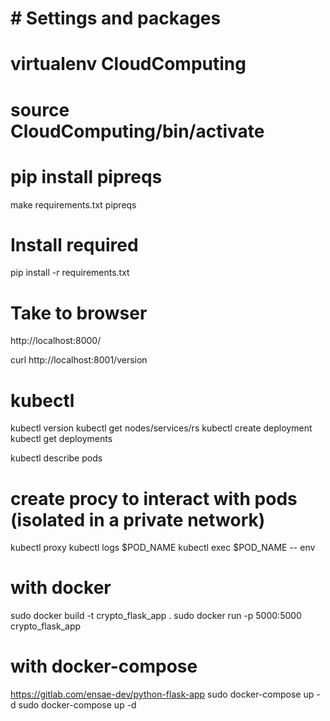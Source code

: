 
# # Settings and packages
# virtualenv CloudComputing
# source CloudComputing/bin/activate

# pip install pipreqs
make requirements.txt
pipreqs
# Install required
pip install -r requirements.txt

# Take to browser
http://localhost:8000/ 

curl http://localhost:8001/version

# kubectl
kubectl version
kubectl get nodes/services/rs
kubectl create deployment
kubectl get deployments

kubectl describe pods
# create procy to interact with pods (isolated in a private network)
kubectl proxy
kubectl logs $POD_NAME
kubectl exec $POD_NAME -- env

# with docker
sudo docker build -t crypto_flask_app .
sudo docker run -p 5000:5000 crypto_flask_app

# with docker-compose
https://gitlab.com/ensae-dev/python-flask-app
sudo docker-compose up -d
sudo docker-compose up -d